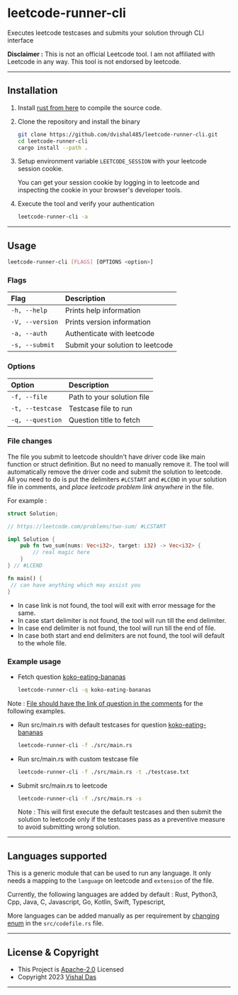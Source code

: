 # leetcode-runner-cli

Executes leetcode testcases and submits your solution through CLI interface

**Disclaimer :** This is not an official Leetcode tool. I am not affiliated with Leetcode in any way. This tool is not endorsed by leetcode.

---

## Installation

1. Install [rust from here](https://www.rust-lang.org/tools/install) to compile the source code.

1. Clone the repository and install the binary

    ```bash
    git clone https://github.com/dvishal485/leetcode-runner-cli.git
    cd leetcode-runner-cli
    cargo install --path .
    ```

1. Setup environment variable `LEETCODE_SESSION` with your leetcode session cookie.

   You can get your session cookie by logging in to leetcode and inspecting the cookie in your browser's developer tools.

1. Execute the tool and verify your authentication

    ```bash
    leetcode-runner-cli -a
    ```

---

## Usage

```bash
leetcode-runner-cli [FLAGS] [OPTIONS <option>]
```

### Flags

| Flag            | Description                 |
| :-------------- | :-------------------------- |
| `-h, --help`    | Prints help information     |
| `-V, --version` | Prints version information  |
| `-a, --auth`    | Authenticate with leetcode  |
| `-s, --submit`  | Submit your solution to leetcode |

### Options

| Option           | Description                 |
| :--------------- | :-------------------------- |
| `-f, --file`     | Path to your solution file  |
| `-t, --testcase` | Testcase file to run        |
| `-q, --question` | Question title to fetch     |

### File changes

The file you submit to leetcode shouldn't have driver code like main function or struct definition. But no need to manually remove it. The tool will automatically remove the driver code and submit the solution to leetcode. All you need to do is put the delimiters `#LCSTART` and `#LCEND` in your solution file in comments, and *place leetcode problem link anywhere* in the file.

For example :

```rust
struct Solution;

// https://leetcode.com/problems/two-sum/ #LCSTART

impl Solution {
    pub fn two_sum(nums: Vec<i32>, target: i32) -> Vec<i32> {
        // real magic here
    }
} // #LCEND

fn main() {
 // can have anything which may assist you
}
```

- In case link is not found, the tool will exit with error message for the same.
- In case start delimiter is not found, the tool will run till the end delimiter.
- In case end delimiter is not found, the tool will run till the end of file.
- In case both start and end delimiters are not found, the tool will default to the whole file.

### Example usage

- Fetch question [koko-eating-bananas](https://leetcode.com/problems/koko-eating-bananas/)

    ```bash
    leetcode-runner-cli -q koko-eating-bananas
    ```

Note : [File should have the link of question in the comments](#file-changes) for the following examples.

- Run src/main.rs with default testcases for question [koko-eating-bananas](https://leetcode.com/problems/koko-eating-bananas/)

    ```bash
    leetcode-runner-cli -f ./src/main.rs
    ```

- Run src/main.rs with custom testcase file

    ```bash
    leetcode-runner-cli -f ./src/main.rs -t ./testcase.txt
    ```

- Submit src/main.rs to leetcode

    ```bash
    leetcode-runner-cli -f ./src/main.rs -s
    ```

    Note : This will first execute the default testcases and then submit the solution to leetcode only if the testcases pass as a preventive measure to avoid submitting wrong solution.

---

## Languages supported

This is a generic module that can be used to run any language. It only needs a mapping to the `language` on leetcode and `extension` of the file.

Currently, the following languages are added by default :
Rust, Python3, Cpp, Java, C, Javascript, Go, Kotlin, Swift, Typescript,

More languages can be added manually as per requirement by [changing enum](https://github.com/dvishal485/leetcode-runner-cli/blob/main/src/codefile.rs#LL3)
 in the `src/codefile.rs` file.

---

## License & Copyright

- This Project is [Apache-2.0](./LICENSE) Licensed
- Copyright 2023 [Vishal Das](https://github.com/dvishal485)

---
